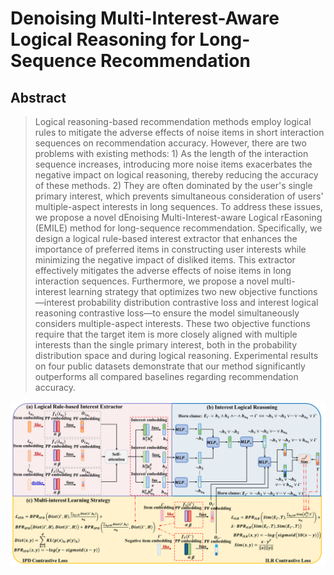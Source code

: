 # Denoising Multi-Interest-Aware Logical Reasoning for Long-Sequence Recommendation
## Abstract
> Logical reasoning-based recommendation methods employ logical rules to mitigate the adverse effects of noise items in short interaction sequences on recommendation accuracy. However, there are two problems with existing methods: 1) As the length of the interaction sequence increases, introducing more noise items exacerbates the negative impact on logical reasoning, thereby reducing the accuracy of these methods. 2) They are often dominated by the user's single primary interest, which prevents simultaneous consideration of users' multiple-aspect interests in long sequences. To address these issues, we propose a novel dEnoising Multi-Interest-aware Logical rEasoning (EMILE) method for long-sequence recommendation. Specifically, we design a logical rule-based interest extractor that enhances the importance of preferred items in constructing user interests while minimizing the negative impact of disliked items. This extractor effectively mitigates the adverse effects of noise items in long interaction sequences. Furthermore, we propose a novel multi-interest learning strategy that optimizes two new objective functions—interest probability distribution contrastive loss and interest logical reasoning contrastive loss—to ensure the model simultaneously considers multiple-aspect interests. These two objective functions require that the target item is more closely aligned with multiple interests than the single primary interest, both in the probability distribution space and during logical reasoning. Experimental results on four public datasets demonstrate that our method significantly outperforms all compared baselines regarding recommendation accuracy.

<center>
<img src="./EMILE.png" alt="EMILE" width="1000"/>
</center>
